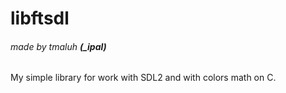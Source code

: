 # libftsdl
###### made by tmaluh __(\_ipal)__

My simple library for work with SDL2 and with colors math on C.
